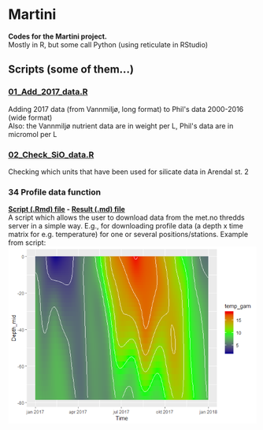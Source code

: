 # Martini
**Codes for the Martini project.**  
Mostly in R, but some call Python (using reticulate in RStudio)

## Scripts (some of them...)

### [01_Add_2017_data.R](01_Add_2017_data.R)  
Adding 2017 data (from Vannmiljø, long format) to Phil's data 2000-2016 (wide format)  
Also: the Vannmiljø nutrient data are in weight per L, Phil's data are in micromol per L  

### [02_Check_SiO_data.R](02_Check_SiO_data.R)  
Checking which units that have been used for silicate data in Arendal st. 2  

### 34 Profile data function ###  
__[Script (.Rmd) file](34%20Profile%20data%20function.Rmd) - [Result (.md) file](https://github.com/DagHjermann/Martini/blob/master/34_Profile_data_function.md)__   
A script which allows the user to download data from the met.no thredds server in a simple way. E.g., for downloading profile data (a depth x time matrix for e.g. temperature) for one or several positions/stations. Example from script:    
![temperature profile](34_Profile_data_function_files/figure-html/unnamed-chunk-5-1.png)  